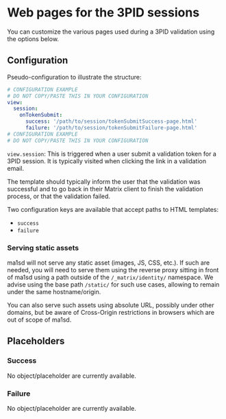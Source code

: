 # Web pages for the 3PID sessions
You can customize the various pages used during a 3PID validation using the options below.

## Configuration
Pseudo-configuration to illustrate the structure:
```yaml
# CONFIGURATION EXAMPLE
# DO NOT COPY/PASTE THIS IN YOUR CONFIGURATION
view:
  session:
    onTokenSubmit:
      success: '/path/to/session/tokenSubmitSuccess-page.html'
      failure: '/path/to/session/tokenSubmitFailure-page.html'
# CONFIGURATION EXAMPLE
# DO NOT COPY/PASTE THIS IN YOUR CONFIGURATION
```

`view.session`:
This is triggered when a user submit a validation token for a 3PID session. It is typically visited when clicking the
link in a validation email.

The template should typically inform the user that the validation was successful and to go back in their Matrix client
to finish the validation process, or that the validation failed.

Two configuration keys are available that accept paths to HTML templates:
- `success`
- `failure`

### Serving static assets
ma1sd will not serve any static asset (images, JS, CSS, etc.). If such are needed, you will need to serve them using the
reverse proxy sitting in front of ma1sd using a path outside of the `/_matrix/identity/` namespace. We advise using
the base path `/static/` for such use cases, allowing to remain under the same hostname/origin.

You can also serve such assets using absolute URL, possibly under other domains, but be aware of Cross-Origin restrictions
in browsers which are out of scope of ma1sd.

## Placeholders
### Success
No object/placeholder are currently available.

### Failure
No object/placeholder are currently available.

